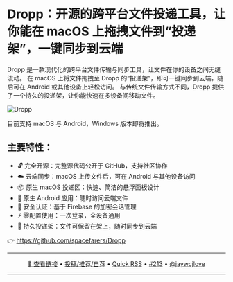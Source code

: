 Dropp：开源的跨平台文件投递工具，让你能在 macOS 上拖拽文件到“投递架”，一键同步到云端
===

Dropp 是一款现代化的跨平台文件传输与同步工具，让文件在你的设备之间无缝流动。
在 macOS 上将文件拖拽至 Dropp 的“投递架”，即可一键同步到云端，随后可在 Android 或其他设备上轻松访问。
与传统文件传输方式不同，Dropp 提供了一个持久的投递架，让你能快速在多设备间移动文件。

![Dropp](https://github.com/user-attachments/assets/e0177d0d-a504-4fd5-9292-0fb469733f72)

目前支持 macOS 与 Android，Windows 版本即将推出。

## 主要特性：

- 🔓 完全开源：完整源代码公开于 GitHub，支持社区协作
- ☁️ 云端同步：macOS 上传文件后，可在 Android 与其他设备访问
- 📦 原生 macOS 投递区：快速、简洁的悬浮面板设计
- 📱 原生 Android 应用：随时访问云端文件
- 🔐 安全认证：基于 Firebase 的加密会话管理
- ⚡ 零配置使用：一次登录，全设备通用
- 🎯 持久投递架：文件可保留在架上，随时同步到云端

👉 https://github.com/spacefarers/Dropp

---

<p align="center">
<a href="https://github.com/spacefarers/Dropp" target="_blank">🔗 查看链接</a> • 
<a href="https://github.com/jaywcjlove/quick-rss/issues/new/choose" target="_blank">投稿/推荐/自荐</a> • 
<a href="https://wangchujiang.com/quick-rss/feeds/index.html" target="_blank">Quick RSS</a> • 
<a href="https://github.com/jaywcjlove/quick-rss/issues/213" target="_blank">#213</a> • 
<a href="https://github.com/jaywcjlove" target="_blank">@jaywcjlove</a>
</p>

---
    